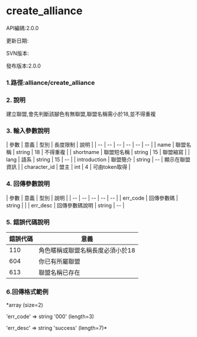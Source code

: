 # create_alliance
API編碼:2.0.0

> 

更新日期:

> 

SVN版本:

> 

發布版本:2.0.0
### 1.路徑:alliance/create_alliance

### 2. 說明

建立聯盟,會先判斷該腳色有無聯盟,聯盟名稱需小於18,並不得重複

### 3. 輸入參數說明


| 參數 | 意義 | 型別 | 長度限制 | 說明 |
| -- | -- | -- | -- | -- | -- |
| name | 聯盟名稱 | string | 18 | 不得重複 |
| shortname | 聯盟短名稱 | string | 15 | 聯盟縮寫 |
| lang | 語系 | string | 15 | -- |
| introduction | 聯盟簡介 | string | -- | 顯示在聯盟資訊 |
| character_id | 盟主 | int | 4 | 可由token取得 |

### 4. 回傳參數說明
| 參數 | 意義 | 型別 | 說明 |
| -- | -- | -- | -- | -- |
| err_code | 回傳參數碼 | string |  |
| err_desc | 回傳參數碼說明 | string | -- |


### 5. 錯誤代碼說明
|錯誤代碼|意義|
|--|--|
|110|角色暱稱或聯盟名稱長度必須小於18|
|604|你已有所屬聯盟|
|613|聯盟名稱已存在|

### 6.回傳格式範例

*array (size=2)
> 


  'err_code' => string '000' (length=3)
> 


  'err_desc' => string 'success' (length=7)*

